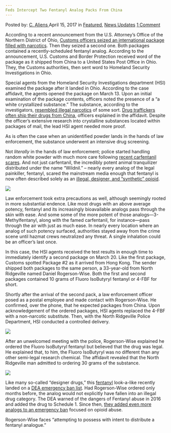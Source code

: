 ```yaml
---
Feds Intercept Two Fentanyl Analog Packs From China
---
```

<article class="post-listing post-19200 post type-post status-publish format-standard has-post-thumbnail hentry  tag-analog tag-china tag-feds tag-fentanyl tag-intercept tag-packs">
    <div class="post-inner">
        <span>Posted by: <a href="https://www.deepdotweb.com/author/caliens/" title="">C. Aliens </a></span>
    <span>April 15, 2017</span>
    <span>in <a href="https://www.deepdotweb.com/category/deepdot-news/" rel="category tag">Featured</a>, <a href="https://www.deepdotweb.com/category/news-updates/" rel="category tag">News Updates</a></span>
    <span><a href="https://www.deepdotweb.com/2017/04/15/feds-intercept-two-fentanyl-analog-packs-china/#comments">1 Comment</a></span>
    </p>
    <div class="clear"></div>
    <div class="entry">
    <p>According to a recent announcement from the U.S. Attorney’s Office of the Northern District of Ohio, <a href="https://www.justice.gov/usao-ndoh/pr/north-ridgeville-man-charged-attempting-possess-fentanyl-analogue-ordered-china">Customs officers seized an international package filled with narcotics</a>. Then they seized a second one. Both packages contained a recently-scheduled fentanyl analog. According to the announcement, U.S. Customs and Border Protection received word of the package as it shipped from China to a United States Post Office in Ohio. They, the Customs authorities, then sent word to Homeland Security Investigations in Ohio.</p>
    <p>Special agents from the Homeland Security Investigations department (HSI) examined the package after it landed in Ohio. According to the case affidavit, the agents opened the package on March 13. Upon an initial examination of the package contents, officers noted the presence of a &#8220;a white crystallized substance.&#8221; The substance, according to the investigators, <a href="https://www.deepdotweb.com/tag/drugs/">resembled illegal narcotics</a> of some sort. <a href="https://www.deepdotweb.com/2016/08/18/police-intercept-package-mail-containing-1kg-carfentanil/">Drug traffickers often ship their drugs from China</a>, officers explained in the affidavit. Despite the officer&#8217;s extensive research into crystalline substances located within packages of mail, the lead HSI agent needed more proof.</p>
    <p>As is often the case when an unidentified powder lands in the hands of law enforcement, the substance underwent an intensive drug screening.</p>
    <p>Not <em>literally</em> in the hands of law enforcement; police started handling random white powder with much more care following <a href="https://www.deepdotweb.com/2016/10/15/us-government-concerned-carfentanil-chemical-weapon/">recent carfentanil scares</a>. And not just carfentanil, the incredibly potent animal tranquilizer distributed under the name &#8220;Wildnil.” – nearly every analog of the legal painkiller, fentanyl, scared the mainstream media enough that fentanyl is now often described solely as an <a href="https://www.deepdotweb.com/?s=carfentanil">illegal, designer, and &#8220;synthetic” opioid</a>.</p>
    <p><img class="wp-image-19209 aligncenter" src="https://www.deepdotweb.com/wp-content/uploads/2017/04/word-image-22.jpeg" srcset="https://www.deepdotweb.com/wp-content/uploads/2017/04/word-image-22.jpeg 748w, https://www.deepdotweb.com/wp-content/uploads/2017/04/word-image-22-300x156.jpeg 300w" sizes="(max-width: 748px) 100vw, 748px"/></p>
    <p>Law enforcement took extra precautions as well, although seemingly rooted in more substantial endence. Like most drugs with an above average potency, fentanyl and its increasingly bioavailable analogs pass through the skin with ease. And some some of the more potent of those analogs—3-Methylfentanyl, along with the famed carfentanil, for instance—pass through the air with just as much ease. In nearly every location where an analog of such potency surfaced, authorities stayed away from the crime scene until hazmat crews neutralized any threat. A single inhalation could be an officer&#8217;s last once.</p>
    <p>In this case, the HSI agents received the test results in enough time to immediately identify a second package on March 20. Like the first package, Customs spotted Package #2 as it arrived from Hong Kong. The sender shipped both packages to the same person, a 33-year-old from North Ridgeville named Daniel Rogerson-Wise. Both the first and second packages contained 10 grams of Fluoro IsoButyryl fentanyl or 4-FBF for short.</p>
    <p>Shortly after the arrival of the second pack, a law enforcement officer posed as a postal employee and made contact with Rogerson-Wise. He confirmed, over the phone, that he expected packages from China. Upon acknowledgement of the ordered packages, HSI agents replaced the 4-FBF with a non-narcotic substitute. Then, with the North Ridgeville Police Department, HSI conducted a controlled delivery.</p>
    <p><img class="wp-image-19210 aligncenter" src="https://www.deepdotweb.com/wp-content/uploads/2017/04/word-image-55.png" srcset="https://www.deepdotweb.com/wp-content/uploads/2017/04/word-image-55.png 679w, https://www.deepdotweb.com/wp-content/uploads/2017/04/word-image-55-300x163.png 300w" sizes="(max-width: 679px) 100vw, 679px"/></p>
    <p>After an unwelcomed meeting with the police, Rogerson-Wise explained he ordered the Fluoro IsoButyryl fentanyl but believed that the drug was legal. He explained that, to him, the Fluoro IsoButyryl was no different than any other semi-legal research chemical. The affidavit revealed that the North Ridgeville man admitted to ordering 30 grams of the substance.</p>
    <p><img class="wp-image-19211 aligncenter" src="https://www.deepdotweb.com/wp-content/uploads/2017/04/word-image-56.png" srcset="https://www.deepdotweb.com/wp-content/uploads/2017/04/word-image-56.png 888w, https://www.deepdotweb.com/wp-content/uploads/2017/04/word-image-56-300x132.png 300w" sizes="(max-width: 888px) 100vw, 888px"/></p>
    <p>Like many so-called &#8220;designer drugs,” this <a href="https://www.deepdotweb.com/2017/03/05/23-charged-fentanyl-distribution-ring/">fentanyl</a> look-a-like recently landed on a <a href="https://www.federalregister.gov/documents/2017/03/23/2017-05728/schedules-of-controlled-substances-temporary-placement-of-4-fluoroisobutyryl-fentanyl-into-schedule">DEA emergency ban list</a>. Had Rogerson-Wise ordered only months before, the analog would not explicitly have fallen into an illegal drug category. The DEA warned of the dangers of Fentanyl abuse in 2016 and added the drug to Schedule 1. Since then, <a href="https://www.deepdotweb.com/2016/10/05/dea-places-fentanyl-analog-schedule/">they added even more analogs to an emergency ban</a> focused on opioid abuse.</p>
    <p>Rogerson-Wise faces “attempting to possess with intent to distribute a fentanyl analogue.”</p>
    </div>
    <span style="display:none"><a href="https://www.deepdotweb.com/tag/analog/" rel="tag">analog</a> <a href="https://www.deepdotweb.com/tag/china/" rel="tag">china</a> <a href="https://www.deepdotweb.com/tag/feds/" rel="tag">feds</a> <a href="https://www.deepdotweb.com/tag/fentanyl/" rel="tag">fentanyl</a> <a href="https://www.deepdotweb.com/tag/intercept/" rel="tag">intercept</a> <a href="https://www.deepdotweb.com/tag/packs/" rel="tag">packs</a></span> <span style="display:none" class="updated">2017-04-15</span>
    <div style="display:none" class="vcard author" itemprop="author" itemscope itemtype="http://schema.org/Person"><strong class="fn" itemprop="name"><a href="https://www.deepdotweb.com/author/caliens/" title="Posts by C. Aliens" rel="author">C. Aliens</a></strong></div>
    </div>
</article>

